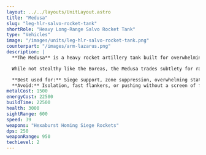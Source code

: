 ```yaml
---
layout: ../../layouts/UnitLayout.astro
title: "Medusa"
slug: "leg-hlr-salvo-rocket-tank"
shortRole: "Heavy Long-Range Salvo Rocket Tank"
type: "Vehicles"
image: "/images/units/leg-hlr-salvo-rocket-tank.png"
counterpart: "/images/arm-lazarus.png"
description: |
  **The Medusa** is a heavy rocket artillery tank built for overwhelming firepower and saturation bombardment. Firing a deadly volley of hexaburst homing rockets, it blankets enemy positions with sustained explosive force, making it ideal for softening up entrenched defenses before an assault.

  While not stealthy like the Boreas, the Medusa trades subtlety for raw area denial. Its salvos can break formations, punish static build-ups, and force enemies to relocate. However, it requires vision support and protection due to its slow speed and lack of close-range defenses.

  **Best used for:** Siege support, zone suppression, overwhelming static defenses  
  **Avoid:** Isolation, fast flankers, or pushing without a screen of frontline units
metalCost: 1500
energyCost: 22500
buildTime: 22500
health: 3000
sightRange: 600
speed: 39
weapons: "Hexaburst Homing Siege Rockets"
dps: 250
weaponRange: 950
techLevel: 2
---
```

